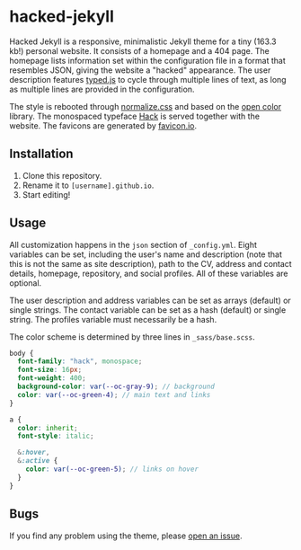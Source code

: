 # hacked-jekyll

Hacked Jekyll is a responsive, minimalistic Jekyll theme for a tiny (163.3 kb!) personal website. It consists of a homepage and a 404 page. The homepage lists information set within the configuration file in a format that resembles JSON, giving the website a "hacked" appearance. The user description features [typed.js](https://mattboldt.com/demos/typed-js/) to cycle through multiple lines of text, as long as multiple lines are provided in the configuration.

The style is rebooted through [normalize.css](https://necolas.github.io/normalize.css/) and based on the [open color](https://yeun.github.io/open-color/) library. The monospaced typeface [Hack](https://sourcefoundry.org/hack/) is served together with the website. The favicons are generated by [favicon.io](https://favicon.io/).

## Installation

1.  Clone this repository.
2.  Rename it to `[username].github.io`.
3.  Start editing!

## Usage

All customization happens in the `json` section of `_config.yml`. Eight variables can be set, including the user's name and description (note that this is not the same as site description), path to the CV, address and contact details, homepage, repository, and social profiles. All of these variables are optional.

The user description and address variables can be set as arrays (default) or single strings. The contact variable can be set as a hash (default) or single string. The profiles variable must necessarily be a hash.

The color scheme is determined by three lines in `_sass/base.scss`.

```scss
body {
  font-family: "hack", monospace;
  font-size: 16px;
  font-weight: 400;
  background-color: var(--oc-gray-9); // background
  color: var(--oc-green-4); // main text and links
}
```

```scss
a {
  color: inherit;
  font-style: italic;

  &:hover,
  &:active {
    color: var(--oc-green-5); // links on hover
  }
}
```

## Bugs

If you find any problem using the theme, please [open an issue](https://github.com/piazzai/hacked-jekyll/issues).

